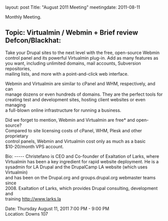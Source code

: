 layout: post
Title: "August 2011 Meeting"
meetingdate: 2011-08-11

Monthly Meeting.                                                               
                                                                             
Topic: Virtualmin / Webmin + Brief review Defcon/Blackhat:                     
------------------------------------------------------------                   
                                                                             
Take your Drupal sites to the next level with the free, open-source Webmin     
control panel and its powerful Virtualmin plug-in. Add as many features as you 
want, including unlimited domains, mail accounts, Subversion repositories,     
mailing lists, and more with a point-and-click web interface.                  
                                                                             
Webmin and Virtualmin are similar to cPanel and WHM, respectively, and can     
manage dozens or even hundreds of domains. They are the perfect tools for      
creating test and development sites, hosting client websites or even managing  
a full-blown online infrastructure for running a business.                     
                                                                             
Did we forget to mention, Webmin and Virtualmin are free* and open-source?     
Compared to site licensing costs of cPanel, WHM, Plesk and other proprietary   
control panels, Webmin and Virtualmin cost only as much as a basic             
$10-20/month VPS account.                                                      
                                                                             
Bio: ----- Christefano is CEO and Co-founder of Exaltation of Larks, where     
Virtualmin has been a key ingredient for rapid website deployment. He is a     
sysadmin for LA Drupal and the DrupalCamp LA website (which uses Virtualmin)   
and has been on the Drupal.org and groups.drupal.org webmaster teams since     
2008. Exaltation of Larks, which provides Drupal consulting, development and   
training http://www.larks.la                                                   
                                                                             
Date: Thursday August 11, 2011 7:00 PM - 9:00 PM                                 
Location: Downs 107                                         
